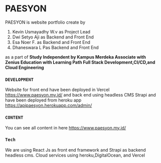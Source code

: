 # PAESYON

PAESYON is website portfolio create by 
1. Kevin Usmayadhy W.v as Project Lead
2. Dwi Setyo Aji as Backend and Front End
3. Esa Noer F. as Backend and Front End
4. Dhaneswara L Pas Backend and Front End

as a part of **Study Independent by Kampus Merdeka Associate with Zenius Education with Learning Path Full Stack Development,CI/CD,and Cloud Engineering**

### `DEVELOPMENT`

Website for front end have been deployed in Vercel https://www.paesyon.my.id/ and back end using headless CMS Strapi and have been deployed from heroku app 
https://apipaesyon.herokuapp.com/admin/

### `CONTENT`

You can see all content in here https://www.paesyon.my.id/

### `Tech`

We are using React Js as front end framework and Strapi as backend headless cms. Cloud services using heroku,DigitalOcean, and Vercel
